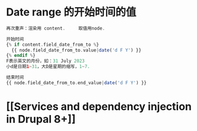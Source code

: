 # Date range 的开始时间的值

```php
再次重声：渲染用 content.     取值用node.

开始时间
{% if content.field_date_from_to %}  
  {{ node.field_date_from_to.value|date('d F Y') }}  
{% endif %}
F表示英文的月份，如：31 July 2023
小d是日期1~31，大D是星期的缩写，1~7.

结束时间
{{ node.field_date_from_to.end_value|date('d F Y') }}

```


# [[Services and dependency injection in Drupal 8+]]

